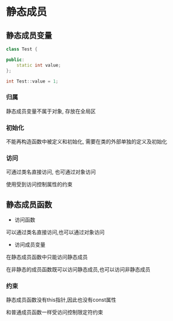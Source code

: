 <!--
 * @Description: 
 * @Version: 1.0
 * @Author: daLao
 * @Email:  
 * @Date: 2022-09-26 23:22:13
 * @LastEditors: daLao
 * @LastEditTime: 2023-04-19 11:57:04
-->

# 静态成员

## 静态成员变量

```c++
class Test {

public:
    static int value;
};

int Test::value = 1;
```

### 归属

静态成员变量不属于对象, 存放在全局区

### 初始化

不能再构造函数中被定义和初始化, 需要在类的外部单独的定义及初始化

### 访问

可通过类名直接访问, 也可通过对象访问

使用受到访问控制属性的约束

## 静态成员函数

- 访问函数

可以通过类名直接访问,也可以通过对象访问

- 访问成员变量

在静态成员函数中只能访问静态成员

在非静态的成员函数既可以访问静态成员,也可以访问非静态成员

### 约束

静态成员函数没有this指针,因此也没有const属性

和普通成员函数一样受访问控制限定符约束
